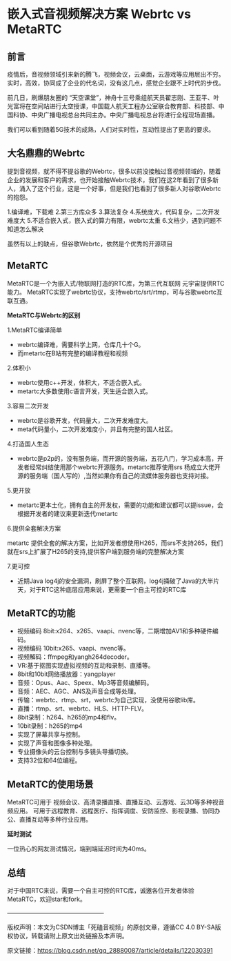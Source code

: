 # 嵌入式音视频解决方案 Webrtc vs MetaRTC #

## 前言 ##

疫情后，音视频领域引来新的腾飞，视频会议，云桌面，云游戏等应用层出不穷。实时，高效，协同成了企业的代名词，没有这几点，感觉企业跟不上时代的步伐。

前几日，刷爆朋友圈的 “天空课堂”，神舟十三号乘组航天员翟志刚、王亚平、叶光富将在空间站进行太空授课，中国载人航天工程办公室联合教育部、科技部、中国科协、中央广播电视总台共同主办。中央广播电视总台将进行全程现场直播。

我们可以看到随着5G技术的成熟，人们对实时性，互动性提出了更高的要求。

## 大名鼎鼎的Webrtc ##

提到音视频，就不得不提谷歌的Webrtc，很多以前没接触过音视频领域的，随着企业的发展和客户的需求，也开始接触Webrtc技术，我们在这2年看到了很多新人，涌入了这个行业，这是一个好事，但是我们也看到了很多新人对谷歌Webrtc的抱怨。

1.编译难，下载难
2.第三方库众多
3.算法复杂
4.系统庞大，代码复杂，二次开发难度大
5.不适合嵌入式，嵌入式的算力有限，webrtc太重
6.文档少，遇到问题不知道怎么解决

虽然有以上的缺点，但谷歌Webrtc，依然是个优秀的开源项目

## MetaRTC ##

MetaRTC是一个为嵌入式/物联网打造的RTC库，为第三代互联网 元宇宙提供RTC能力。
MetaRTC实现了webrtc协议，支持webrtc/srt/rtmp，可与谷歌webrtc互联互通。

**MetaRTC与Webrtc的区别**

1.MetaRTC编译简单

- webrtc编译难，需要科学上网，仓库几十个G。
- 而metartc在B站有完整的编译教程和视频

2.体积小

- webrtc使用c++开发，体积大，不适合嵌入式。
- metartc大多数使用c语言开发，天生适合嵌入式。

3.容易二次开发

- webrtc是谷歌开发，代码量大，二次开发难度大。
- meta代码量小，二次开发难度小，并且有完整的国人社区。

4.打造国人生态

- webrtc是p2p的，没有服务端，而开源的服务端，五花八门，学习成本高，开发者经常纠结使用那个webrtc开源服务。metartc推荐使用srs 杨成立大佬开源的服务端（国人写的）,当然如果你有自己的流媒体服务器也支持对接。

5.更开放

- metartc更本土化，拥有自主的开发权，需要的功能和建议都可以提issue，会根据开发者的建议来更新迭代metartc

6.提供全套解决方案

metartc 提供全套的解决方案，比如开发者想使用H265，而srs不支持265，我们就在srs上扩展了H265的支持,提供客户端到服务端的完整解决方案

7.更可控

- 近期Java log4j的安全漏洞，刷屏了整个互联网，log4j捅破了Java的大半片天，对于RTC这种底层应用来说，更需要一个自主可控的RTC库

## MetaRTC的功能 ##

- 视频编码 8bit:x264、x265、vaapi、nvenc等，二期增加AV1和多种硬件编码。
- 视频编码 10bit:x265、vaapi、nvenc等。
- 视频解码：ffmpeg和yangh264decoder。
- VR:基于抠图实现虚拟视频的互动和录制、直播等。
- 8bit和10bit网络播放器：yangplayer
- 音频：Opus、Aac、Speex、Mp3等音频编解码。
- 音频：AEC、AGC、ANS及声音合成等处理。
- 传输：webrtc、rtmp、srt，webrtc为自己实现，没使用谷歌lib库。
- 直播：rtmp、srt、webrtc、HLS、HTTP-FLV。
- 8bit录制：h264、h265的mp4和flv。
- 10bit录制：h265的mp4
- 实现了屏幕共享与控制。
- 实现了声音和图像多种处理。
- 专业摄像头的云台控制与多镜头导播切换。
- 支持32位和64位编程。

## MetaRTC的使用场景 ##

MetaRTC可用于 视频会议、高清录播直播、直播互动、云游戏、云3D等多种视音频应用。 可用于远程教育、远程医疗、指挥调度、安防监控、影视录播、协同办公、直播互动等多种行业应用。

**延时测试**

一位热心的网友测试情况，端到端延迟时间为40ms。


## 总结 ##

对于中国RTC来说，需要一个自主可控的RTC库，诚邀各位开发者体验MetaRTC，欢迎star和fork。

————————————————

版权声明：本文为CSDN博主「死磕音视频」的原创文章，遵循CC 4.0 BY-SA版权协议，转载请附上原文出处链接及本声明。

原文链接：https://blog.csdn.net/qq_28880087/article/details/122030391